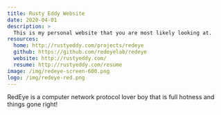 ```yaml
---
title: Rusty Eddy Website
date: 2020-04-01
description: > 
  This is my personal website that you are most likely looking at.
resources: 
  home: http://rustyeddy.com/projects/redeye
  github: https://github.com/redeyelab/redeye
  website: http://rustyeddy.com/
  resume: http://rustyeddy.com/resume
image: /img/redeye-screen-600.png
logo: /img/redeye-red.png
---
```


RedEye is a computer network protocol lover boy that is full hotness
and things gone right!

